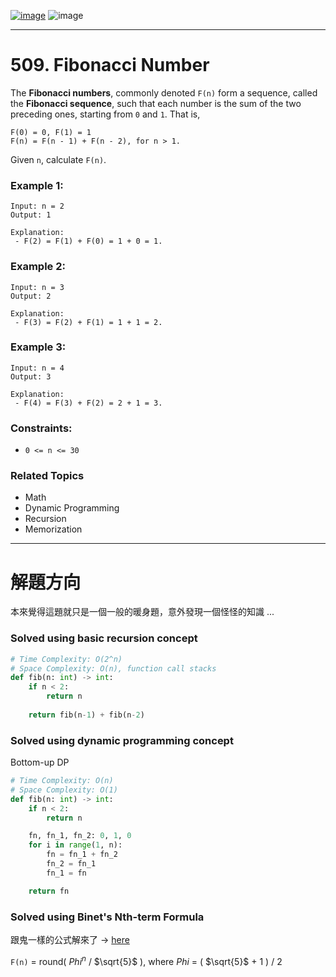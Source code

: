 [![image](https://img.shields.io/badge/Leetcode-Link-blue?logo=leetcode)](https://leetcode.com/problems/fibonacci-number/)
![image](https://img.shields.io/badge/Difficulty-Easy-green)

---

# 509. Fibonacci Number

The **Fibonacci numbers**, commonly denoted `F(n)` form a sequence, called the **Fibonacci sequence**, such that each number is the sum of the two preceding ones, starting from `0` and `1`. That is,

```
F(0) = 0, F(1) = 1
F(n) = F(n - 1) + F(n - 2), for n > 1.
```

Given `n`, calculate `F(n)`.

### Example 1:

```
Input: n = 2
Output: 1

Explanation:
 - F(2) = F(1) + F(0) = 1 + 0 = 1.
```

### Example 2:

```
Input: n = 3
Output: 2

Explanation:
 - F(3) = F(2) + F(1) = 1 + 1 = 2.
```

### Example 3:

```
Input: n = 4
Output: 3

Explanation:
 - F(4) = F(3) + F(2) = 2 + 1 = 3.
```

### Constraints:

- `0 <= n <= 30`

### Related Topics

- Math
- Dynamic Programming
- Recursion
- Memorization

---

# 解題方向

本來覺得這題就只是一個一般的暖身題，意外發現一個怪怪的知識 ...

### Solved using basic recursion concept

```python
# Time Complexity: O(2^n)
# Space Complexity: O(n), function call stacks
def fib(n: int) -> int:
    if n < 2:
        return n
    
    return fib(n-1) + fib(n-2)
```

### Solved using dynamic programming concept

Bottom-up DP

```python
# Time Complexity: O(n)
# Space Complexity: O(1)
def fib(n: int) -> int:
    if n < 2:
        return n

    fn, fn_1, fn_2: 0, 1, 0
    for i in range(1, n):
        fn = fn_1 + fn_2
        fn_2 = fn_1
        fn_1 = fn

    return fn
```

### Solved using Binet's Nth-term Formula

跟鬼一樣的公式解來了 -> [here](https://r-knott.surrey.ac.uk/Fibonacci/fibFormula.html)

`F(n)` = round( $Phi^n$ / $\sqrt{5}$ ), where $Phi$ = ( $\sqrt{5}$ + 1 ) / 2